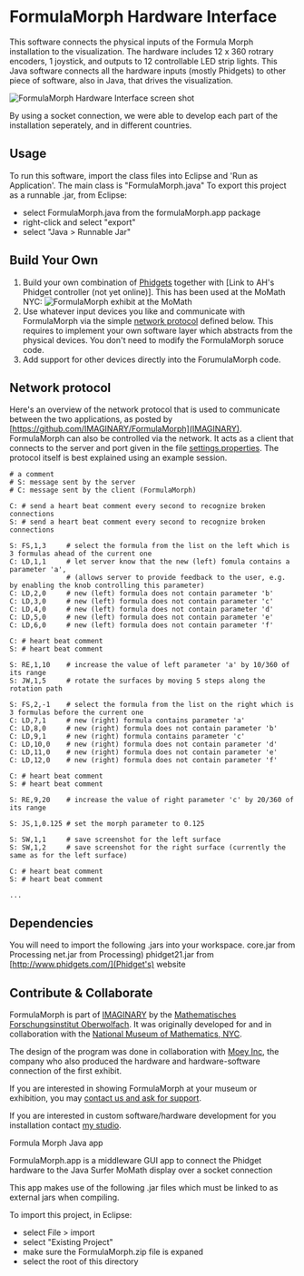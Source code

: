 FormulaMorph Hardware Interface
============

This software connects the physical inputs of the Formula Morph installation to the visualization. The hardware includes 12 x 360 rotrary encoders, 1 joystick, and outputs to 12 controllable LED strip lights. This Java software connects all the hardware inputs (mostly Phidgets) to other piece of software, also in Java, that drives the visualization.

![FormulaMorph Hardware Interface screen shot](https://raw.githubusercontent.com/ahrv/FormulaMorph/master/screenshot.png)

By using a socket connection, we were able to develop each part of the installation seperately, and in different countries.

Usage
-----

To run this software, import the class files into Eclipse and 'Run as Application'. The main class is "FormulaMorph.java"
To export this project as a runnable .jar, from Eclipse:
- select FormulaMorph.java from the formulaMorph.app package
- right-click and select "export"
- select "Java > Runnable Jar"

Build Your Own
-----

1. Build your own combination of [Phidgets](http://www.phidgets.com/) together with [Link to AH's Phidget controller (not yet online)]. This has been used at the MoMath NYC:
   ![FormulaMorph exhibit at the MoMath](https://raw.github.com/IMAGINARY/FormulaMorph/gh-pages/images/FormulaMorphAtMoMath.jpg)
2. Use whatever input devices you like and communicate with FormulaMorph via the simple [network protocol](#network-protocol) defined below. This requires to implement your own software layer which abstracts from the physical devices. You don't need to modify the FormulaMorph soruce code.
3. Add support for other devices directly into the ForumulaMorph code.

Network protocol
----------------

Here's an overview of the network protocol that is used to communicate between the two applications, as posted by [https://github.com/IMAGINARY/FormulaMorph](IMAGINARY). FormulaMorph can also be controlled via the network. It acts as a client that connects to the server and port given in the file [settings.properties](settings.properties). The protocol itself is best explained using an example session.

```
# a comment
# S: message sent by the server
# C: message sent by the client (FormulaMorph)

C: # send a heart beat comment every second to recognize broken connections
S: # send a heart beat comment every second to recognize broken connections

S: FS,1,3     # select the formula from the list on the left which is 3 formulas ahead of the current one 
C: LD,1,1     # let server know that the new (left) fomula contains a parameter 'a',
              # (allows server to provide feedback to the user, e.g. by enabling the knob controlling this parameter)
C: LD,2,0     # new (left) formula does not contain parameter 'b' 
C: LD,3,0     # new (left) formula does not contain parameter 'c' 
C: LD,4,0     # new (left) formula does not contain parameter 'd' 
C: LD,5,0     # new (left) formula does not contain parameter 'e' 
C: LD,6,0     # new (left) formula does not contain parameter 'f'

C: # heart beat comment
S: # heart beat comment

S: RE,1,10    # increase the value of left parameter 'a' by 10/360 of its range
S: JW,1,5     # rotate the surfaces by moving 5 steps along the rotation path

S: FS,2,-1    # select the formula from the list on the right which is 3 formulas before the current one 
C: LD,7,1     # new (right) formula contains parameter 'a' 
C: LD,8,0     # new (right) formula does not contain parameter 'b' 
C: LD,9,1     # new (right) formula contains parameter 'c' 
C: LD,10,0    # new (right) formula does not contain parameter 'd' 
C: LD,11,0    # new (right) formula does not contain parameter 'e' 
C: LD,12,0    # new (right) formula does not contain parameter 'f'

C: # heart beat comment
S: # heart beat comment

S: RE,9,20    # increase the value of right parameter 'c' by 20/360 of its range

S: JS,1,0.125 # set the morph parameter to 0.125

S: SW,1,1     # save screenshot for the left surface
S: SW,1,2     # save screenshot for the right surface (currently the same as for the left surface)

C: # heart beat comment
S: # heart beat comment

...
```

Dependencies
------------------------

You will need to import the following .jars into your workspace.
core.jar from Processing
net.jar from Processing)
phidget21.jar from [http://www.phidgets.com/](Phidget's) website

Contribute & Collaborate
------------------------

FormulaMorph is part of [IMAGINARY](http://www.imaginary.org) by the [Mathematisches Forschungsinstitut Oberwolfach](http://www.mfo.de). It was originally developed for and in collaboration with the [National Museum of Mathematics, NYC](http://www.momath.org).

The design of the program was done in collaboration with [Moey Inc](http://moeyinc.com/), the company who also produced the hardware and hardware-software connection of the first exhibit.

If you are interested in showing FormulaMorph at your museum or exhibition, you may [contact us and ask for support](http://http://www.imaginary.org/contact).

If you are interested in custom software/hardware development for you installation contact [my studio](http://ahprojects.com/about).



Formula Morph Java app

FormulaMorph.app is a middleware GUI app to connect the Phidget hardware to the Java Surfer MoMath display over a socket connection

This app makes use of the following .jar files which must be linked to as external jars when compiling.




To import this project, in Eclipse:
- select File > import
- select "Existing Project"
- make sure the FormulaMorph.zip file is expaned
- select the root of this directory
  
 
